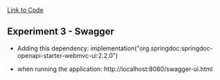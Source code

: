 
[Link to Code](https://github.com/beateskog/dat250-spring-counters-todos)


## Experiment 3 - Swagger
- Adding this dependency: implementation("org.springdoc:springdoc-openapi-starter-webmvc-ui:2.2.0")

- when running the application: 
http://localhost:8080/swagger-ui.html

